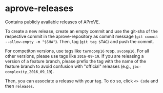 # aprove-releases
Contains publicly available releases of AProVE.

To create a new release, create an empty commit and use the git-sha of the respective commit in the aprove-repository as commit message (`git commit --allow-empty -m "$SHA"`).
Then, tag (`git tag $TAG`) and push the commit.

For competiton versions, use tags like `termcomp16` resp. `svcomp16`.
For all other versions, please use tags like `2016-09-19`.
If you are releasing a version of a feature branch,
please prefix the tag with the name of the feature branch to avoid confusion with "official" releases (e.g., `jbc-complexity_2016_09_19`).

Then, you can associate a release with your tag.
To do so, click `<> Code` and then `releases`.
